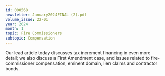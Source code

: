 ```yaml
---
id: 000568
newsletter: January2024FINAL (2).pdf
volume_issue: 22-01
year: 2024
month: 1
topic: Fire Commissioners
subtopic: Compensation
---
```


Our lead article today discusses tax increment financing in even more detail; we also discuss a First Amendment case, and issues related to fire-commissioner compensation, eminent domain, lien claims and contractor bonds.